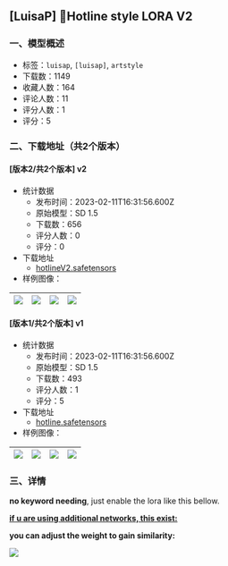 ## [LuisaP] 📱Hotline style LORA V2
### 一、模型概述

- 标签：`luisap`, `[luisap]`, `artstyle`
- 下载数：1149
- 收藏人数：164
- 评论人数：11
- 评分人数：1
- 评分：5

### 二、下载地址（共2个版本）

#### [版本2/共2个版本] v2

- 统计数据
  - 发布时间：2023-02-11T16:31:56.600Z
  - 原始模型：SD 1.5
  - 下载数：656
  - 评分人数：0
  - 评分：0
- 下载地址
  - [hotlineV2.safetensors](https://civitai.com/api/download/models/9505)
- 样例图像：

| <img src="https://image.civitai.com/xG1nkqKTMzGDvpLrqFT7WA/28d09275-71f5-4367-1019-7f79952ace00/width=450/91578.jpeg" /> | <img src="https://image.civitai.com/xG1nkqKTMzGDvpLrqFT7WA/b758e2ed-1952-4ceb-e22c-f34ef34f6400/width=450/91577.jpeg" /> | <img src="https://image.civitai.com/xG1nkqKTMzGDvpLrqFT7WA/f082e05a-34de-40a2-f337-ea1575ac1d00/width=450/91576.jpeg" /> | <img src="https://image.civitai.com/xG1nkqKTMzGDvpLrqFT7WA/0413261c-00e6-4c97-283d-972ddcf72000/width=450/91575.jpeg" /> |
| ---- | ---- | ---- | ---- |

#### [版本1/共2个版本] v1

- 统计数据
  - 发布时间：2023-02-11T16:31:56.600Z
  - 原始模型：SD 1.5
  - 下载数：493
  - 评分人数：1
  - 评分：5
- 下载地址
  - [hotline.safetensors](https://civitai.com/api/download/models/5937)
- 样例图像：

| <img src="https://image.civitai.com/xG1nkqKTMzGDvpLrqFT7WA/6cf99dc4-aea0-4d8c-2fd9-bb288f75b600/width=450/50279.jpeg" /> | <img src="https://image.civitai.com/xG1nkqKTMzGDvpLrqFT7WA/80a9d27d-4ada-40bc-95e9-7d493987af00/width=450/50284.jpeg" /> | <img src="https://image.civitai.com/xG1nkqKTMzGDvpLrqFT7WA/f2d89646-4bfc-4862-2bd9-9ddf654f2200/width=450/50283.jpeg" /> | <img src="https://image.civitai.com/xG1nkqKTMzGDvpLrqFT7WA/e4d76b36-c886-47bc-276c-ff245d0c2c00/width=450/50282.jpeg" /> |
| ---- | ---- | ---- | ---- |


### 三、详情
<p><strong>no keyword needing</strong>, just enable the lora like this bellow.</p><p><strong><u>if u are using additional networks, this exist:</u></strong></p><p><strong>you can adjust the weight to gain similarity:</strong></p><img src="https://imagecache.civitai.com/xG1nkqKTMzGDvpLrqFT7WA/84dd5687-a95e-402d-74df-2fabf61d4c00/width=525" /><p></p>